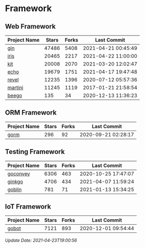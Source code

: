 # Framework

## Web Framework
| Project Name | Stars | Forks | Last Commit |
| ------------ | ----- | ----- | ----------- |
| [gin](https://github.com/gin-gonic/gin) | 47486 | 5408 | 2021-04-21 00:45:49 |
| [iris](https://github.com/kataras/iris) | 20465 | 2217 | 2021-04-22 11:00:00 |
| [kit](https://github.com/go-kit/kit) | 20008 | 2070 | 2021-03-20 12:02:47 |
| [echo](https://github.com/labstack/echo) | 19679 | 1751 | 2021-04-17 19:47:48 |
| [revel](https://github.com/revel/revel) | 12235 | 1396 | 2020-07-12 05:57:36 |
| [martini](https://github.com/go-martini/martini) | 11245 | 1119 | 2017-01-21 21:58:54 |
| [beego](https://github.com/astaxie/beego) | 135 | 34 | 2020-12-13 11:36:23 |

## ORM Framework
| Project Name | Stars | Forks | Last Commit |
| ------------ | ----- | ----- | ----------- |
| [gorm](https://github.com/jinzhu/gorm) | 296 | 92 | 2020-09-21 02:28:17 |

## Testing Framework
| Project Name | Stars | Forks | Last Commit |
| ------------ | ----- | ----- | ----------- |
| [goconvey](https://github.com/smartystreets/goconvey) | 6306 | 463 | 2020-10-25 17:47:07 |
| [ginkgo](https://github.com/onsi/ginkgo) | 4706 | 434 | 2021-04-07 11:59:24 |
| [goblin](https://github.com/franela/goblin) | 781 | 71 | 2021-01-13 15:34:25 |

## IoT Framework
| Project Name | Stars | Forks | Last Commit |
| ------------ | ----- | ----- | ----------- |
| [gobot](https://github.com/hybridgroup/gobot) | 7121 | 893 | 2020-12-01 09:54:44 |

*Update Date: 2021-04-23T19:00:56*